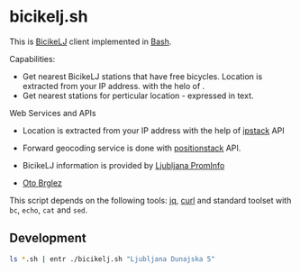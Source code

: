 # bicikelj.sh

This is [BicikeLJ][BicikeLJ] client implemented in [Bash].

Capabilities:

- Get nearest BicikeLJ stations that have free bicycles. Location is extracted from your IP address. with the helo of .
- Get nearest stations for perticular location - expressed in text. 


Web Services and APIs
- Location is extracted from your IP address with the help of [ipstack] API
- Forward geocoding service is done with [positionstack] API.
- BicikeLJ information is provided by [Ljubljana PromInfo](https://prominfo.projekti.si/web/)

- [Oto Brglez](https://github.com/otobrglez)

This script depends on the following tools: [jq], [curl]
and standard toolset with `bc`, `echo`, `cat` and `sed`.

## Development

```bash
ls *.sh | entr ./bicikelj.sh "Ljubljana Dunajska 5"
```

[BicikeLJ]: https://www.bicikelj.si
[Bash]: https://www.gnu.org/software/bash/
[jq]: https://stedolan.github.io/jq/
[curl]: https://curl.se/
[ipstack]: https://ipstack.com
[positionstack]:https://positionstack.com/
